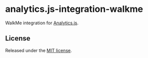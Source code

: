 # analytics.js-integration-walkme

WalkMe integration for [Analytics.js][].

## License

Released under the [MIT license](LICENSE).

[Analytics.js]: https://segment.com/docs/libraries/analytics.js/

